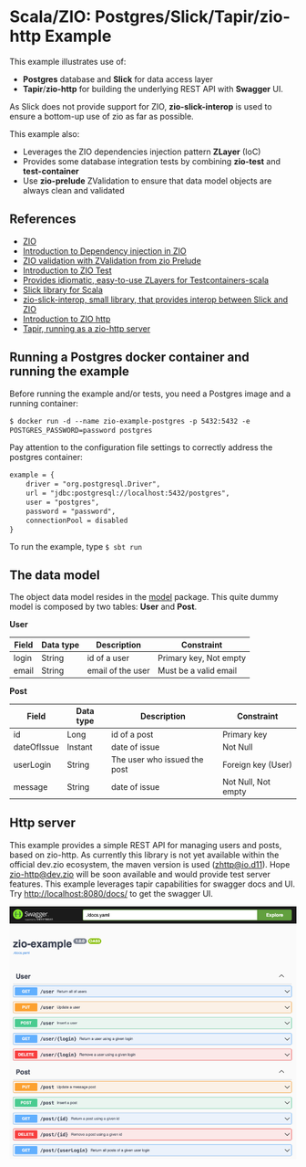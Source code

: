 
# Scala/ZIO: Postgres/Slick/Tapir/zio-http Example

This example illustrates use of:

- **Postgres** database and **Slick** for data access layer
- **Tapir**/**zio-http** for building the underlying REST API with **Swagger** UI. 

As Slick does not provide support for ZIO, **zio-slick-interop** is used to ensure a bottom-up use of zio as far as possible.

This example also:

- Leverages the ZIO dependencies injection pattern **ZLayer** (IoC)
- Provides some database integration tests by combining **zio-test** and **test-container**
- Use **zio-prelude** ZValidation to ensure that data model objects are always clean and validated

## References

- [ZIO](https://zio.dev)
- [Introduction to Dependency injection in ZIO](https://zio.dev/reference/di/)
- [ZIO validation with ZValidation from zio Prelude](https://zio.github.io/zio-prelude/docs/functionaldatatypes/zvalidation)
- [Introduction to ZIO Test](https://zio.dev/reference/test/)
- [Provides idiomatic, easy-to-use ZLayers for Testcontainers-scala](https://github.com/scottweaver/testcontainers-for-zio)
- [Slick library for Scala](https://scala-slick.org/doc/3.3.0/introduction.html)
- [zio-slick-interop, small library, that provides interop between Slick and ZIO](https://github.com/ScalaConsultants/zio-slick-interop)
- [Introduction to ZIO http](https://zio.dev/zio-http/)
- [Tapir, running as a zio-http server](https://tapir.softwaremill.com/en/latest/server/ziohttp.html)

## Running a Postgres docker container and running the example

Before running the example and/or tests, you need a Postgres image and a running container:

    $ docker run -d --name zio-example-postgres -p 5432:5432 -e POSTGRES_PASSWORD=password postgres

Pay attention to the configuration file settings to correctly address the postgres container:

    example = {
        driver = "org.postgresql.Driver",
        url = "jdbc:postgresql://localhost:5432/postgres",
        user = "postgres",
        password = "password",
        connectionPool = disabled
    }

To run the example, type `$ sbt run`

## The data model

The object data model resides in the [model](./src/main/scala/com/github/xvthomas/zioexample/persistence/model) package.
This quite dummy model is composed by two tables: **User** and **Post**.

**User**

| Field   | Data type  | Description   | Constraint |
| ------- | ---------- | ------------- | ------------- |
| login   | String     | id of a user  | Primary key, Not empty |
| email   | String     | email of the user | Must be a valid email |

**Post**

| Field        | Data type  | Description   | Constraint  |
| ------------ |------------| --------------|-------------|
| id           | Long       | id of a post  | Primary key |
| dateOfIssue  | Instant    | date of issue | Not Null    |
| userLogin    | String     | The user who issued the post | Foreign key (User) |
| message      | String     | date of issue | Not Null, Not empty |

## Http server

This example provides a simple REST API for managing users and posts, based on zio-http.
As currently this library is not yet available within the official dev.zio ecosystem,
the maven version is used (zhttp@io.d11). Hope zio-http@dev.zio will be soon available and would provide test server features.
This example leverages tapir capabilities for swagger docs and UI.
Try [http://localhost:8080/docs/]() to get the swagger UI. 

![img.png](./images/img.png)
